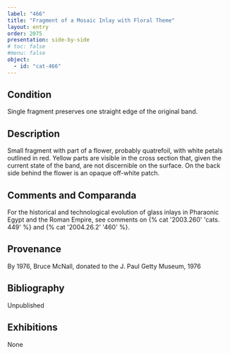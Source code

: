 ```yaml
---
label: "466"
title: "Fragment of a Mosaic Inlay with Floral Theme"
layout: entry
order: 2075
presentation: side-by-side
# toc: false
#menu: false 
object:
  - id: "cat-466"
---
```


## Condition

Single fragment preserves one straight edge of the original band.

## Description

Small fragment with part of a flower, probably quatrefoil, with white petals outlined in red. Yellow parts are visible in the cross section that, given the current state of the band, are not discernible on the surface. On the back side behind the flower is an opaque off-white patch.

## Comments and Comparanda

For the historical and technological evolution of glass inlays in Pharaonic Egypt and the Roman Empire, see comments on {% cat '2003.260' 'cats. 449' %} and {% cat '2004.26.2' '460' %}.

## Provenance

By 1976, Bruce McNall, donated to the J. Paul Getty Museum, 1976

## Bibliography

Unpublished

## Exhibitions

None